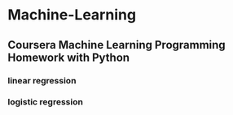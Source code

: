 # Machine-Learning

## Coursera Machine Learning Programming Homework with Python

### linear regression
### logistic regression
